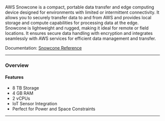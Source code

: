 AWS Snowcone is a compact, portable data transfer and edge computing device designed for environments with limited or intermittent connectivity. It allows you to securely transfer data to and from AWS and provides local storage and compute capabilities for processing data at the edge. Snowcone is lightweight and rugged, making it ideal for remote or field locations. It ensures secure data handling with encryption and integrates seamlessly with AWS services for efficient data management and transfer.

Documentation: [Snowcone Reference](https://aws.amazon.com/snowcone/)
___
### Overview
#### Features
- 8 TB Storage
- 4 GB RAM
- 2 vCPUs
- IoT Sensor Integration
- Perfect for Power and Space Constraints

___